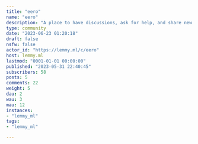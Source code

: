 ```yaml
---
title: "eero" 
name: "eero"
description: "A place to have discussions, ask for help, and share new ideas related to the eero mesh Wi-Fi system."
type: community
date: "2023-06-23 01:20:18"
draft: false
nsfw: false
actor_id: "https://lemmy.ml/c/eero"
host: lemmy.ml
lastmod: "0001-01-01 00:00:00"
published: "2023-05-31 22:40:45"
subscribers: 58
posts: 5
comments: 22
weight: 5
dau: 2
wau: 3
mau: 12
instances:
- "lemmy_ml"
tags: 
- "lemmy_ml"

---
```

